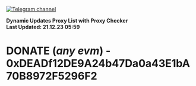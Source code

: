 [![Telegram channel](https://img.shields.io/endpoint?url=https://runkit.io/damiankrawczyk/telegram-badge/branches/master?url=https://t.me/n4z4v0d)](https://t.me/n4z4v0d) 

**Dynamic Updates Proxy List with Proxy Checker**  
**Last Updated: 21.12.23 05:59**

# DONATE (_any evm_) - 0xDEADf12DE9A24b47Da0a43E1bA70B8972F5296F2
